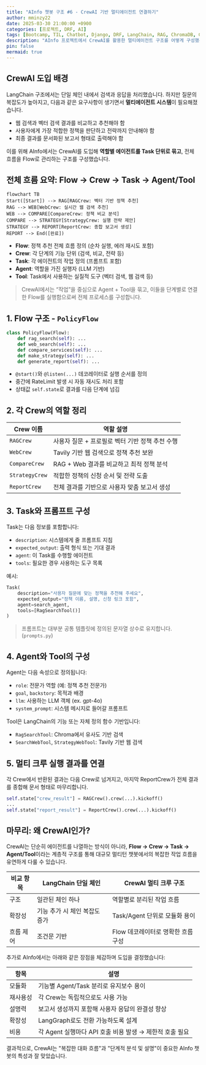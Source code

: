 ```yaml
---
title: "AInfo 챗봇 구조 #6 - CrewAI 기반 멀티에이전트 연결하기"
author: mminzy22
date: 2025-03-30 21:00:00 +0900
categories: [프로젝트, DRF, AI]
tags: [Bootcamp, TIL, Chatbot, Django, DRF, LangChain, RAG, ChromaDB, Channels, WebSocket, Redis, 프로젝트]
description: "AInfo 프로젝트에서 CrewAI를 활용한 멀티에이전트 구조를 어떻게 구성했는지, 각 크루의 역할과 Flow 실행 구조를 정리합니다."
pin: false
mermaid: true
---
```



## CrewAI 도입 배경

LangChain 구조에서는 단일 체인 내에서 검색과 응답을 처리했습니다. 하지만 질문의 복잡도가 높아지고, 다음과 같은 요구사항이 생기면서 **멀티에이전트 시스템**이 필요해졌습니다.

- 웹 검색과 벡터 검색 결과를 비교하고 추천해야 함
- 사용자에게 가장 적합한 정책을 판단하고 전략까지 안내해야 함
- 최종 결과를 문서화된 보고서 형태로 출력해야 함

이를 위해 AInfo에서는 CrewAI를 도입해 **역할별 에이전트를 Task 단위로 묶고**, 전체 흐름을 Flow로 관리하는 구조를 구성했습니다.


## 전체 흐름 요약: Flow → Crew → Task → Agent/Tool

```mermaid
flowchart TB
Start([Start]) --> RAG[RAGCrew: 벡터 기반 정책 추천]
RAG --> WEB[WebCrew: 실시간 웹 검색 추천]
WEB --> COMPARE[CompareCrew: 정책 비교 분석]
COMPARE --> STRATEGY[StrategyCrew: 실행 전략 제안]
STRATEGY --> REPORT[ReportCrew: 종합 보고서 생성]
REPORT --> End([완료])
```

- **Flow**: 정책 추천 전체 흐름 정의 (순차 실행, 에러 재시도 포함)
- **Crew**: 각 단계의 기능 단위 (검색, 비교, 전략 등)
- **Task**: 각 에이전트의 작업 정의 (프롬프트 포함)
- **Agent**: 역할을 가진 실행자 (LLM 기반)
- **Tool**: Task에서 사용하는 실질적 도구 (벡터 검색, 웹 검색 등)

> CrewAI에서는 “작업”을 중심으로 Agent + Tool을 묶고, 이들을 단계별로 연결한 Flow를 실행함으로써 전체 프로세스를 구성합니다.


## 1. Flow 구조 - `PolicyFlow`

```python
class PolicyFlow(Flow):
    def rag_search(self): ...
    def web_search(self): ...
    def compare_services(self): ...
    def make_strategy(self): ...
    def generate_report(self): ...
```

- `@start()`와 `@listen(...)` 데코레이터로 실행 순서를 정의
- 중간에 RateLimit 발생 시 자동 재시도 처리 포함
- 상태값 `self.state`로 결과를 다음 단계에 넘김


## 2. 각 Crew의 역할 정리

| Crew 이름 | 역할 설명 |
|-----------|-----------|
| `RAGCrew` | 사용자 질문 + 프로필로 벡터 기반 정책 추천 수행 |
| `WebCrew` | Tavily 기반 웹 검색으로 정책 추천 보완 |
| `CompareCrew` | RAG + Web 결과를 비교하고 최적 정책 분석 |
| `StrategyCrew` | 적합한 정책의 신청 순서 및 전략 도출 |
| `ReportCrew` | 전체 결과를 기반으로 사용자 맞춤 보고서 생성 |


## 3. Task와 프롬프트 구성

Task는 다음 정보를 포함합니다:

- `description`: 시스템에게 줄 프롬프트 지침
- `expected_output`: 출력 형식 또는 기대 결과
- `agent`: 이 Task를 수행할 에이전트
- `tools`: 필요한 경우 사용하는 도구 목록

예시:
```python
Task(
    description="사용자 질문에 맞는 정책을 추천해 주세요",
    expected_output="정책 이름, 설명, 신청 링크 포함",
    agent=search_agent,
    tools=[RagSearchTool()]
)
```

> 프롬프트는 대부분 공통 템플릿에 정의된 문자열 상수로 유지합니다. (`prompts.py`)


## 4. Agent와 Tool의 구성

Agent는 다음 속성으로 정의됩니다:

- `role`: 전문가 역할 (예: 정책 추천 전문가)
- `goal`, `backstory`: 목적과 배경
- `llm`: 사용하는 LLM 객체 (ex. gpt-4o)
- `system_prompt`: 시스템 메시지로 들어갈 프롬프트

Tool은 LangChain의 기능 또는 자체 정의 함수 기반입니다:

- `RagSearchTool`: Chroma에서 유사도 기반 검색
- `SearchWebTool`, `StrategyWebTool`: Tavily 기반 웹 검색


## 5. 멀티 크루 실행 결과를 연결

각 Crew에서 반환된 결과는 다음 Crew로 넘겨지고, 마지막 ReportCrew가 전체 결과를 종합해 문서 형태로 마무리합니다.

```python
self.state["crew_result"] = RAGCrew().crew(...).kickoff()
...
self.state["report_result"] = ReportCrew().crew(...).kickoff()
```


## 마무리: 왜 CrewAI인가?

CrewAI는 단순히 에이전트를 나열하는 방식이 아니라, **Flow → Crew → Task → Agent/Tool**이라는 계층적 구조를 통해 대규모 멀티턴 챗봇에서의 복잡한 작업 흐름을 유연하게 다룰 수 있습니다.

| 비교 항목 | LangChain 단일 체인 | CrewAI 멀티 크루 구조 |
|------------|------------------|--------------------|
| 구조 | 일관된 체인 하나 | 역할별로 분리된 작업 흐름 |
| 확장성 | 기능 추가 시 체인 복잡도 증가 | Task/Agent 단위로 모듈화 용이 |
| 흐름 제어 | 조건문 기반 | Flow 데코레이터로 명확한 흐름 구성 |

추가로 AInfo에서는 아래와 같은 장점을 체감하며 도입을 결정했습니다:

| 항목 | 설명 |
|------|------|
| 모듈화 | 기능별 Agent/Task 분리로 유지보수 용이 |
| 재사용성 | 각 Crew는 독립적으로도 사용 가능 |
| 설명력 | 보고서 생성까지 포함해 사용자 응답의 완결성 향상 |
| 확장성 | LangGraph로도 전환 가능하도록 설계 |
| 비용 | 각 Agent 실행마다 API 호출 비용 발생 → 제한적 호출 필요 |

결과적으로, CrewAI는 "복잡한 대화 흐름"과 "단계적 분석 및 설명"이 중요한 AInfo 챗봇의 특성과 잘 맞았습니다.
